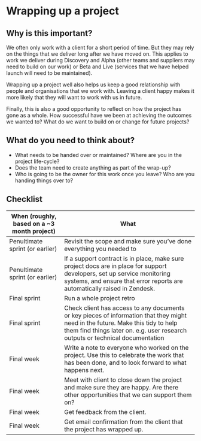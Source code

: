 # Wrapping up a project


## Why is this important?

We often only work with a client for a short period of time. But they may rely on the things that we deliver long after we have moved on. This applies to work we deliver during Discovery and Alpha (other teams and suppliers may need to build on our work) or Beta and Live (services that we have helped launch will need to be maintained).  

Wrapping up a project well also helps us keep a good relationship with people and organisations that we work with. Leaving a client happy makes it more likely that they will want to work with us in future. 

Finally, this is also a good opportunity to reflect on how the project has gone as a whole. How successful have we been at achieving the outcomes we wanted to? What do we want to build on or change for future projects? 


## What do you need to think about? 

- What needs to be handed over or maintained? Where are you in the project life-cycle?
- Does the team need to create anything as part of the wrap-up?
- Who is going to be the owner for this work once you leave? Who are you handing things over to?


## Checklist 

When (roughly, based on a ~3 month project) | What 
------------------------------------------- | ---- 
Penultimate sprint (or earlier) | Revisit the scope and make sure you’ve done everything you needed to
Penultimate sprint (or earlier) | If a support contract is in place, make sure project docs are in place for support developers, set up service monitoring systems, and ensure that error reports are automatically raised in Zendesk.
Final sprint | Run a whole project retro
Final sprint | Check client has access to any documents or key pieces of information that they might need in the future. Make this tidy to help them find things later on. e.g. user research outputs or technical documentation
Final week | Write a note to everyone who worked on the project. Use this to celebrate the work that has been done, and to look forward to what happens next. 
Final week | Meet with client to close down the project and make sure they are happy. Are there other opportunities that we can support them on?
Final week | Get feedback from the client.
Final week | Get email confirmation from the client that the project has wrapped up. 



